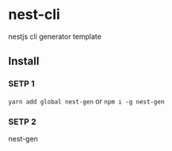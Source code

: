 # nest-cli
nestjs cli generator template


## Install
### SETP 1
`yarn add global nest-gen`
or
`npm i -g nest-gen`
### SETP 2
nest-gen

